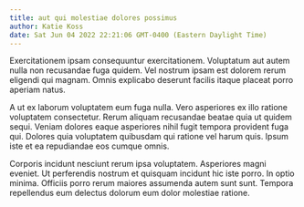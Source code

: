 ```yaml
---
title: aut qui molestiae dolores possimus
author: Katie Koss
date: Sat Jun 04 2022 22:21:06 GMT-0400 (Eastern Daylight Time)
---
```

Exercitationem ipsam consequuntur exercitationem. Voluptatum aut autem nulla non recusandae fuga quidem. Vel nostrum ipsam est dolorem rerum eligendi qui magnam. Omnis explicabo deserunt facilis itaque placeat porro aperiam natus.

 A ut ex laborum voluptatem eum fuga nulla. Vero asperiores ex illo ratione voluptatem consectetur. Rerum aliquam recusandae beatae quia ut quidem sequi. Veniam dolores eaque asperiores nihil fugit tempora provident fuga qui. Dolores quia voluptatem quibusdam qui ratione vel harum quis. Ipsum iste et ea repudiandae eos cumque omnis.

 Corporis incidunt nesciunt rerum ipsa voluptatem. Asperiores magni eveniet. Ut perferendis nostrum et quisquam incidunt hic iste porro. In optio minima. Officiis porro rerum maiores assumenda autem sunt sunt. Tempora repellendus eum delectus dolorum eum dolor molestiae ratione.
